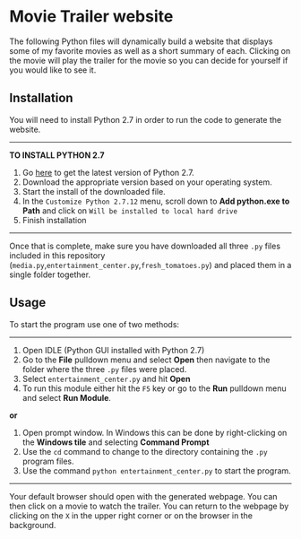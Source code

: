 # Movie Trailer website
The following Python files will dynamically build a website that displays some of my favorite movies as well as a short summary of each. Clicking on the movie will play the trailer for the movie so you can decide for yourself if you would like to see it.

## Installation
You will need to install Python 2.7 in order to run the code to generate the website.

-------------------------------
**TO INSTALL PYTHON 2.7**

1. Go [here](https://www.python.org/downloads/release/python-2712/) to get the latest version of Python 2.7.
2. Download the appropriate version based on your operating system.
3. Start the install of the downloaded file.
4. In the `Customize Python 2.7.12` menu, scroll down to **Add python.exe to Path** and click on `Will be installed to local hard drive`
5. Finish installation

-------------------------------

Once that is complete, make sure you have downloaded all three `.py` files included in this repository (`media.py`,`entertainment_center.py`,`fresh_tomatoes.py`) and placed them in a single folder together.

## Usage 
To start the program use one of two methods:

-------------------------------
1. Open IDLE (Python GUI installed with Python 2.7)
2. Go to the **File** pulldown menu and select **Open** then navigate to the folder where the three `.py` files were placed.
3. Select `entertainment_center.py` and hit **Open**
4. To run this module either hit the `F5` key or go to the **Run** pulldown menu and select **Run Module**.

**or**

1. Open prompt window. In Windows this can be done by right-clicking on the **Windows tile** and selecting **Command Prompt**
2. Use the `cd` command to change to the directory containing the `.py` program files.
3. Use the command `python entertainment_center.py` to start the program.

-------------------------------

Your default browser should open with the generated webpage. You can then click on a movie to watch the trailer. You can return to the webpage by clicking on the `X` in the upper right corner or on the browser in the background.

